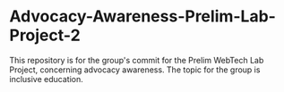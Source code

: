 # Advocacy-Awareness-Prelim-Lab-Project-2
This repository is for the group's commit for the Prelim WebTech Lab Project, concerning advocacy awareness. The topic for the group is inclusive education.
